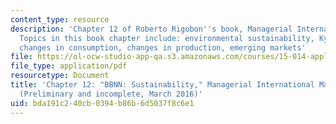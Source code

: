 ```yaml
---
content_type: resource
description: 'Chapter 12 of Roberto Rigobon''s book, Managerial International Macroeconomics.
  Topics in this book chapter include: environmental sustainability, Kyoto''s triangle,
  changes in consumption, changes in production, emerging markets'
file: https://ol-ocw-studio-app-qa.s3.amazonaws.com/courses/15-014-applied-macro-and-international-economics-ii-spring-2016/bda191c240cb0394b86b6d5037f8c6e1_MIT15_014S16_Chapter12.pdf
file_type: application/pdf
resourcetype: Document
title: 'Chapter 12: "BBNN: Sustainability," Managerial International Macroeconomics
  (Preliminary and incomplete, March 2016)'
uid: bda191c2-40cb-0394-b86b-6d5037f8c6e1
---
```


